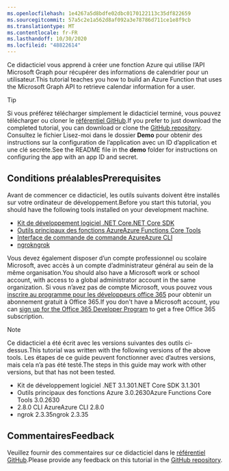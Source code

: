 ```yaml
---
ms.openlocfilehash: 1e4267a5d8bdfe02dbc0170122113c35df822659
ms.sourcegitcommit: 57a5c2e1a562d8af092a3e78786d711ce1e8f9cb
ms.translationtype: MT
ms.contentlocale: fr-FR
ms.lasthandoff: 10/30/2020
ms.locfileid: "48822614"
---
```

<!-- markdownlint-disable MD002 MD041 -->

<span data-ttu-id="ee2bc-101">Ce didacticiel vous apprend à créer une fonction Azure qui utilise l’API Microsoft Graph pour récupérer des informations de calendrier pour un utilisateur.</span><span class="sxs-lookup"><span data-stu-id="ee2bc-101">This tutorial teaches you how to build an Azure Function that uses the Microsoft Graph API to retrieve calendar information for a user.</span></span>

> [!TIP]
> <span data-ttu-id="ee2bc-102">Si vous préférez télécharger simplement le didacticiel terminé, vous pouvez télécharger ou cloner le [référentiel GitHub](https://github.com/microsoftgraph/msgraph-training-azurefunction-csharp).</span><span class="sxs-lookup"><span data-stu-id="ee2bc-102">If you prefer to just download the completed tutorial, you can download or clone the [GitHub repository](https://github.com/microsoftgraph/msgraph-training-azurefunction-csharp).</span></span> <span data-ttu-id="ee2bc-103">Consultez le fichier Lisez-moi dans le dossier **Demo** pour obtenir des instructions sur la configuration de l’application avec un ID d’application et une clé secrète.</span><span class="sxs-lookup"><span data-stu-id="ee2bc-103">See the README file in the **demo** folder for instructions on configuring the app with an app ID and secret.</span></span>

## <a name="prerequisites"></a><span data-ttu-id="ee2bc-104">Conditions préalables</span><span class="sxs-lookup"><span data-stu-id="ee2bc-104">Prerequisites</span></span>

<span data-ttu-id="ee2bc-105">Avant de commencer ce didacticiel, les outils suivants doivent être installés sur votre ordinateur de développement.</span><span class="sxs-lookup"><span data-stu-id="ee2bc-105">Before you start this tutorial, you should have the following tools installed on your development machine.</span></span>

- [<span data-ttu-id="ee2bc-106">Kit de développement logiciel .NET Core</span><span class="sxs-lookup"><span data-stu-id="ee2bc-106">.NET Core SDK</span></span>](https://dotnet.microsoft.com/download)
- [<span data-ttu-id="ee2bc-107">Outils principaux des fonctions Azure</span><span class="sxs-lookup"><span data-stu-id="ee2bc-107">Azure Functions Core Tools</span></span>](https://docs.microsoft.com/azure/azure-functions/functions-run-local)
- [<span data-ttu-id="ee2bc-108">Interface de commande de commande Azure</span><span class="sxs-lookup"><span data-stu-id="ee2bc-108">Azure CLI</span></span>](https://docs.microsoft.com/cli/azure/install-azure-cli)
- [<span data-ttu-id="ee2bc-109">ngrok</span><span class="sxs-lookup"><span data-stu-id="ee2bc-109">ngrok</span></span>](https://ngrok.com/)

<span data-ttu-id="ee2bc-110">Vous devez également disposer d’un compte professionnel ou scolaire Microsoft, avec accès à un compte d’administrateur général au sein de la même organisation.</span><span class="sxs-lookup"><span data-stu-id="ee2bc-110">You should also have a Microsoft work or school account, with access to a global administrator account in the same organization.</span></span> <span data-ttu-id="ee2bc-111">Si vous n’avez pas de compte Microsoft, vous pouvez vous [inscrire au programme pour les développeurs office 365](https://developer.microsoft.com/office/dev-program) pour obtenir un abonnement gratuit à Office 365.</span><span class="sxs-lookup"><span data-stu-id="ee2bc-111">If you don't have a Microsoft account, you can [sign up for the Office 365 Developer Program](https://developer.microsoft.com/office/dev-program) to get a free Office 365 subscription.</span></span>

> [!NOTE]
> <span data-ttu-id="ee2bc-112">Ce didacticiel a été écrit avec les versions suivantes des outils ci-dessus.</span><span class="sxs-lookup"><span data-stu-id="ee2bc-112">This tutorial was written with the following versions of the above tools.</span></span> <span data-ttu-id="ee2bc-113">Les étapes de ce guide peuvent fonctionner avec d’autres versions, mais cela n’a pas été testé.</span><span class="sxs-lookup"><span data-stu-id="ee2bc-113">The steps in this guide may work with other versions, but that has not been tested.</span></span>
>
> - <span data-ttu-id="ee2bc-114">Kit de développement logiciel .NET 3.1.301</span><span class="sxs-lookup"><span data-stu-id="ee2bc-114">.NET Core SDK 3.1.301</span></span>
> - <span data-ttu-id="ee2bc-115">Outils principaux des fonctions Azure 3.0.2630</span><span class="sxs-lookup"><span data-stu-id="ee2bc-115">Azure Functions Core Tools 3.0.2630</span></span>
> - <span data-ttu-id="ee2bc-116">2.8.0 CLI Azure</span><span class="sxs-lookup"><span data-stu-id="ee2bc-116">Azure CLI 2.8.0</span></span>
> - <span data-ttu-id="ee2bc-117">ngrok 2.3.35</span><span class="sxs-lookup"><span data-stu-id="ee2bc-117">ngrok 2.3.35</span></span>

## <a name="feedback"></a><span data-ttu-id="ee2bc-118">Commentaires</span><span class="sxs-lookup"><span data-stu-id="ee2bc-118">Feedback</span></span>

<span data-ttu-id="ee2bc-119">Veuillez fournir des commentaires sur ce didacticiel dans le [référentiel GitHub](https://github.com/microsoftgraph/msgraph-training-azurefunction-csharp).</span><span class="sxs-lookup"><span data-stu-id="ee2bc-119">Please provide any feedback on this tutorial in the [GitHub repository](https://github.com/microsoftgraph/msgraph-training-azurefunction-csharp).</span></span>

